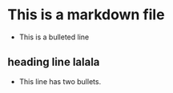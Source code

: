 # This is a markdown file
* This is a bulleted line

## heading line lalala
* This line has two bullets.

